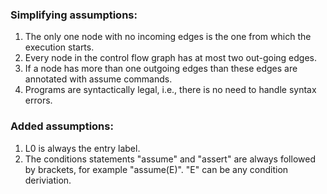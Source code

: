 ### Simplifying assumptions: ###

1. The only one node with no incoming edges is the one from which the execution starts.
2. Every node in the control flow graph has at most two out-going edges.
3. If a node has more than one outgoing edges than these edges are annotated with assume commands.
4. Programs are syntactically legal, i.e., there is no need to handle syntax errors.

### Added assumptions: ###

1. L0 is always the entry label.
2. The conditions statements "assume" and "assert" are always followed by brackets, for example "assume(E)".
   "E" can be any condition deriviation.










